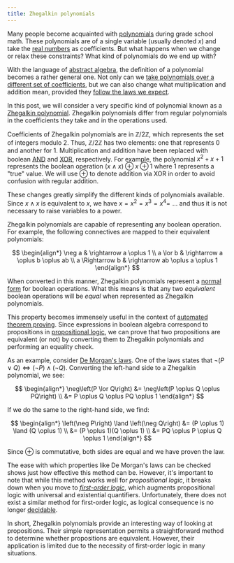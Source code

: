 ```yaml
---
title: Zhegalkin polynomials
---
```


Many people become acquainted with [polynomials](https://en.wikipedia.org/wiki/Polynomial)
during grade school math. These polynomials are of a single variable (usually denoted $x$)
and take the [real numbers](https://en.wikipedia.org/wiki/Real_number) as coefficients.
But what happens when we change or relax these constraints? What kind of polynomials do
we end up with?

With the language of [abstract algebra](https://en.wikipedia.org/wiki/Abstract_algebra), the
definition of a polynomial becomes a rather general one. Not only can we [take polynomials
over a different set of coefficients](https://en.wikipedia.org/wiki/Polynomial_ring), but
we can also change what multiplication and addition mean, provided they [follow the laws
we expect](https://en.wikipedia.org/wiki/Ring_%28mathematics%29#Definition).

In this post, we will consider a very specific kind of polynomial known as a [Zhegalkin
polynomial](https://en.wikipedia.org/wiki/Zhegalkin_polynomial). Zhegalkin polynomials differ
from regular polynomials in the coefficients they take and in the operations used.

Coefficients of Zhegalkin polynomials are in $\mathbb{Z}/2\mathbb{Z}$, which represents the
set of integers modulo 2. Thus, $\mathbb{Z}/2\mathbb{Z}$ has two elements: one that
represents 0 and another for 1. Multiplication and addition have been replaced with boolean
[AND](https://en.wikipedia.org/wiki/Logical_conjunction) and
[XOR](https://en.wikipedia.org/wiki/Exclusive_or), respectively. For example, the polynomial
$x^2 + x + 1$ represents the boolean operation $\left(x \land x\right) \oplus x \oplus 1$
where $1$ represents a "true" value. We will use $\oplus$ to denote addition via XOR in order
to avoid confusion with regular addition.

These changes greatly simplify the different kinds of polynomials available. Since $x \land x$
is equivalent to $x$, we have $x = x^2 = x^3 = x^4 = \,\, ...$ and thus it is not necessary to
raise variables to a power.

Zhegalkin polynomials are capable of representing any boolean operation. For example, the
following connectives are mapped to their equivalent polynomials:

$$
\begin{align*}
\neg a & \rightarrow a \oplus 1 \\
a \lor b & \rightarrow a \oplus b \oplus ab \\
a \Rightarrow b & \rightarrow ab \oplus a \oplus 1
\end{align*}
$$

When converted in this manner, Zhegalkin polynomials represent a
[normal form](https://en.wikipedia.org/wiki/Normal_form_%28abstract_rewriting%29) for
boolean operations. What this means is that any two _equivalent_ boolean operations will be
_equal_ when represented as Zhegalkin polynomials.

This property becomes immensely useful in the context of
[automated theorem proving](https://en.wikipedia.org/wiki/Automated_theorem_proving). Since
expressions in boolean algebra correspond to propositions in [propositional logic](https://en.wikipedia.org/wiki/Propositional_calculus),
we can prove that two propositions are equivalent (or not) by converting them to Zhegalkin
polynomials and performing an equality check.

As an example, consider [De Morgan's laws](https://en.wikipedia.org/wiki/De_Morgan%27s_laws).
One of the laws states that $\neg\left(P \lor Q\right) \iff \left(\neg P\right) \land \left(\neg Q\right)$. Converting
the left-hand side to a Zhegalkin polynomial, we see:

$$
\begin{align*}
\neg\left(P \lor Q\right) &= \neg\left(P \oplus Q \oplus PQ\right) \\
&= P \oplus Q \oplus PQ \oplus 1
\end{align*}
$$

If we do the same to the right-hand side, we find:

$$
\begin{align*}
\left(\neg P\right) \land \left(\neg Q\right) &= (P \oplus 1) \land (Q \oplus 1) \\
&= (P \oplus 1)(Q \oplus 1) \\
&= PQ \oplus P \oplus Q \oplus 1
\end{align*}
$$

Since $\oplus$ is commutative, both sides are equal and we have proven the law.

The ease with which properties like De Morgan's laws can be checked shows just how effective
this method can be. However, it's important to note that while this method works well for
_propositional logic_, it breaks down when you move to [_first-order logic_](https://en.wikipedia.org/wiki/First-order_logic),
which augments propositional logic with universal and existential quantifiers. Unfortunately,
there does not exist a similar method for first-order logic, as logical consequence is no longer
[decidable](https://en.wikipedia.org/wiki/Decidability_%28logic%29).

In short, Zhegalkin polynomials provide an interesting way of looking at propositions. Their simple
representation permits a straightforward method to determine whether propositions are equivalent.
However, their application is limited due to the necessity of first-order logic in many situations.
